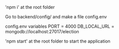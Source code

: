 'npm i' at the root folder

Go to backend/config/ and make a file config.env

config.env variables
PORT = 4000
DB_LOCAL_URL = mongodb://localhost:27017/election

'npm start' at the root folder to start the application